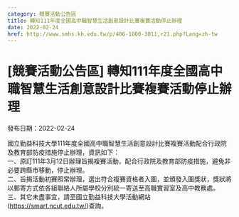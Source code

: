 ```yaml
---
category: 競賽活動公告區
title: 轉知111年度全國高中職智慧生活創意設計比賽複賽活動停止辦理
date: 2022-02-24
href: http://www.smhs.kh.edu.tw/p/406-1000-3011,r21.php?Lang=zh-tw
---
```


# [競賽活動公告區] 轉知111年度全國高中職智慧生活創意設計比賽複賽活動停止辦理

發布日期：2022-02-24

國立勤益科技大學111年度全國高中職智慧生活創意設計比賽複賽活動配合行政院及教育部防疫措施停止辦理，資訊如下：  
一、原訂111年3月12日辦理旨揭複賽活動，配合行政院及教育部防疫措施，避免非必要跨縣市移動，停止辦理。  
二、旨揭活動初賽照常辦理，選出符合複賽資格者入圍，並頒發入圍獎狀，獎狀將以郵寄方式依各組聯絡人所屬學校分別統一寄送至高職實習室及高中教務處。  
三、其它未盡事宜，請至國立勤益科技大學活動網站(https://smart.ncut.edu.tw/)查詢。

